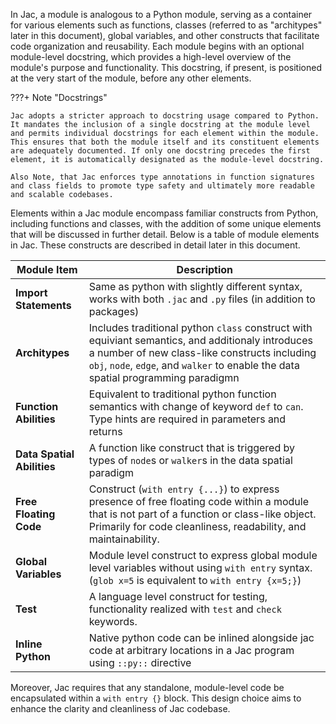 In Jac, a module is analogous to a Python module, serving as a container for various elements such as functions, classes (referred to as "architypes" later in this document), global variables, and other constructs that facilitate code organization and reusability. Each module begins with an optional module-level docstring, which provides a high-level overview of the module's purpose and functionality. This docstring, if present, is positioned at the very start of the module, before any other elements.

???+ Note "Docstrings"

    Jac adopts a stricter approach to docstring usage compared to Python. It mandates the inclusion of a single docstring at the module level and permits individual docstrings for each element within the module. This ensures that both the module itself and its constituent elements are adequately documented. If only one docstring precedes the first element, it is automatically designated as the module-level docstring.

    Also Note, that Jac enforces type annotations in function signatures and class fields to promote type safety and ultimately more readable and scalable codebases.

Elements within a Jac module encompass familiar constructs from Python, including functions and classes, with the addition of some unique elements that will be discussed in further detail. Below is a table of module elements in Jac. These constructs are described in detail later in this document.

| Module Item           | Description       |
|----------------|-------------------|
| **Import Statements**    |   Same as python with slightly different syntax, works with both `.jac` and `.py` files (in addition to packages)                |
| **Architypes**       |    Includes traditional python `class` construct with equiviant semantics, and additionaly introduces a number of new class-like constructs including `obj`, `node`, `edge`, and `walker` to enable the data spatial programming paradigmn               |
| **Function Abilities** | Equivalent to traditional python function semantics with change of keyword `def` to `can`. Type hints are required in parameters and returns |
| **Data Spatial Abilities**         |  A function like construct that is triggered by types of `node`s or `walker`s in the data spatial paradigm            |
| **Free Floating Code**      |  Construct (`with entry {...}`) to express presence of free floating code within a module that is not part of a function or class-like object. Primarily for code cleanliness, readability, and maintainability.    |
| **Global Variables**    |   Module level construct to express global module level variables without using `with entry` syntax. (`glob x=5` is equivalent to `with entry {x=5;}`)                |
| **Test**           |   A language level construct for testing, functionality realized with `test` and `check` keywords.                |
| **Inline Python**  |  Native python code can be inlined alongside jac code at arbitrary locations in a Jac program using `::py::` directive                 |


Moreover, Jac requires that any standalone, module-level code be encapsulated within a `with entry {}` block. This design choice aims to enhance the clarity and cleanliness of Jac codebase.